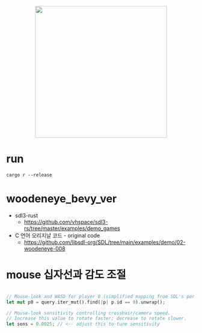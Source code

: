 <p align="center">
  <img width=350px src="woodeneye_008_screen.png" />
</p>

# run

```
cargo r --release

```

# woodeneye_bevy_ver

- sdl3-rust
  - https://github.com/vhspace/sdl3-rs/tree/master/examples/demo_games
- C 언어 오리지날 코드 -  original code 
  - https://github.com/libsdl-org/SDL/tree/main/examples/demo/02-woodeneye-008

# mouse 십자선과 감도 조절


```rs

// Mouse-look and WASD for player 0 (simplified mapping from SDL's per-device assignment)
let mut p0 = query.iter_mut().find(|p| p.id == 0).unwrap();

// Mouse-look sensitivity controlling crosshair/camera speed.
// Increase this value to rotate faster; decrease to rotate slower.
let sens = 0.0025; // <-- adjust this to tune sensitivity

```
